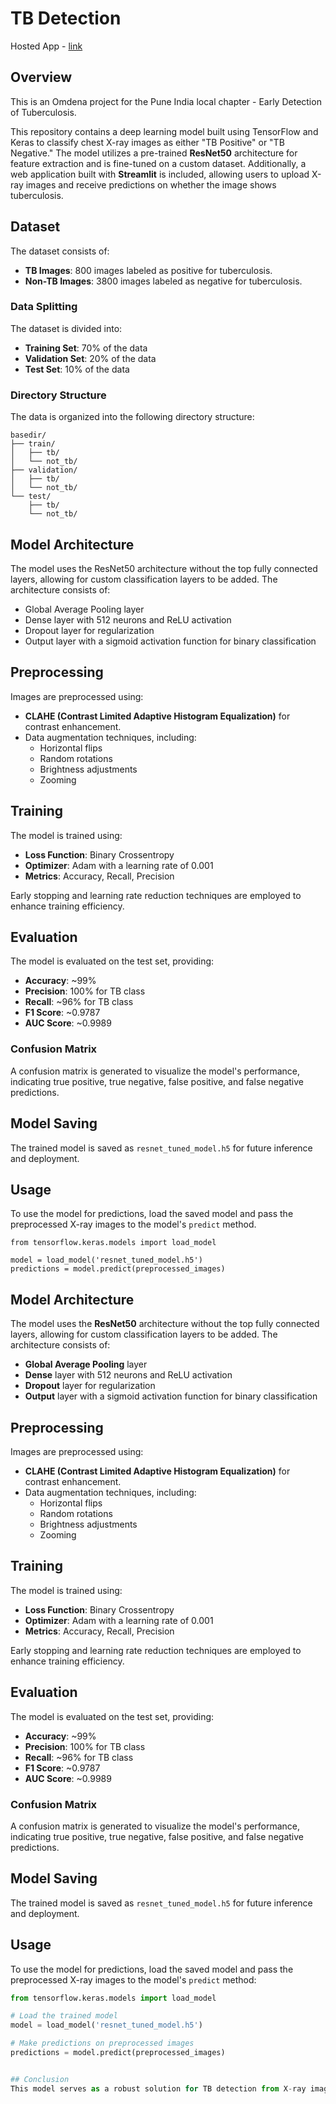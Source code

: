 # TB Detection
Hosted App - [link](https://Tb-detection.streamlit.app)

## Overview
This is an Omdena project for the Pune India local chapter - Early Detection of Tuberculosis.

This repository contains a deep learning model built using TensorFlow and Keras to classify chest X-ray images as either "TB Positive" or "TB Negative." The model utilizes a pre-trained **ResNet50** architecture for feature extraction and is fine-tuned on a custom dataset. Additionally, a web application built with **Streamlit** is included, allowing users to upload X-ray images and receive predictions on whether the image shows tuberculosis.

## Dataset
The dataset consists of:
- **TB Images**: 800 images labeled as positive for tuberculosis.
- **Non-TB Images**: 3800 images labeled as negative for tuberculosis.

### Data Splitting
The dataset is divided into:
- **Training Set**: 70% of the data
- **Validation Set**: 20% of the data
- **Test Set**: 10% of the data

### Directory Structure
The data is organized into the following directory structure:


```
basedir/
├── train/
│   ├── tb/
│   └── not_tb/
├── validation/
│   ├── tb/
│   └── not_tb/
└── test/
    ├── tb/
    └── not_tb/
```



## Model Architecture
The model uses the ResNet50 architecture without the top fully connected layers, allowing for custom classification layers to be added. The architecture consists of:
- Global Average Pooling layer
- Dense layer with 512 neurons and ReLU activation
- Dropout layer for regularization
- Output layer with a sigmoid activation function for binary classification

## Preprocessing
Images are preprocessed using:
- **CLAHE (Contrast Limited Adaptive Histogram Equalization)** for contrast enhancement.
- Data augmentation techniques, including:
  - Horizontal flips
  - Random rotations
  - Brightness adjustments
  - Zooming

## Training
The model is trained using:
- **Loss Function**: Binary Crossentropy
- **Optimizer**: Adam with a learning rate of 0.001
- **Metrics**: Accuracy, Recall, Precision

Early stopping and learning rate reduction techniques are employed to enhance training efficiency.

## Evaluation
The model is evaluated on the test set, providing:
- **Accuracy**: ~99%
- **Precision**: 100% for TB class
- **Recall**: ~96% for TB class
- **F1 Score**: ~0.9787
- **AUC Score**: ~0.9989

### Confusion Matrix
A confusion matrix is generated to visualize the model's performance, indicating true positive, true negative, false positive, and false negative predictions.

## Model Saving
The trained model is saved as `resnet_tuned_model.h5` for future inference and deployment.

## Usage
To use the model for predictions, load the saved model and pass the preprocessed X-ray images to the model's `predict` method.

```
from tensorflow.keras.models import load_model

model = load_model('resnet_tuned_model.h5')
predictions = model.predict(preprocessed_images)
```

## Model Architecture
The model uses the **ResNet50** architecture without the top fully connected layers, allowing for custom classification layers to be added. The architecture consists of:
- **Global Average Pooling** layer
- **Dense** layer with 512 neurons and ReLU activation
- **Dropout** layer for regularization
- **Output** layer with a sigmoid activation function for binary classification

## Preprocessing
Images are preprocessed using:
- **CLAHE (Contrast Limited Adaptive Histogram Equalization)** for contrast enhancement.
- Data augmentation techniques, including:
  - Horizontal flips
  - Random rotations
  - Brightness adjustments
  - Zooming

## Training
The model is trained using:
- **Loss Function**: Binary Crossentropy
- **Optimizer**: Adam with a learning rate of 0.001
- **Metrics**: Accuracy, Recall, Precision

Early stopping and learning rate reduction techniques are employed to enhance training efficiency.

## Evaluation
The model is evaluated on the test set, providing:
- **Accuracy**: ~99%
- **Precision**: 100% for TB class
- **Recall**: ~96% for TB class
- **F1 Score**: ~0.9787
- **AUC Score**: ~0.9989

### Confusion Matrix
A confusion matrix is generated to visualize the model's performance, indicating true positive, true negative, false positive, and false negative predictions.

## Model Saving
The trained model is saved as `resnet_tuned_model.h5` for future inference and deployment.

## Usage
To use the model for predictions, load the saved model and pass the preprocessed X-ray images to the model's `predict` method:

```python
from tensorflow.keras.models import load_model

# Load the trained model
model = load_model('resnet_tuned_model.h5')

# Make predictions on preprocessed images
predictions = model.predict(preprocessed_images)


## Conclusion
This model serves as a robust solution for TB detection from X-ray images, leveraging deep learning techniques to improve accuracy and reliability in medical diagnostics.
